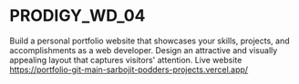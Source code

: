 # PRODIGY_WD_04
Build a personal portfolio website that showcases your skills, projects, and accomplishments as a web developer. Design an attractive and visually appealing layout that captures visitors' attention. Live website https://portfolio-git-main-sarbojit-podders-projects.vercel.app/
